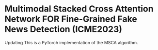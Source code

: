 # Multimodal Stacked Cross Attention Network FOR Fine-Grained Fake News Detection (ICME2023)
Updating
This is a PyTorch implementation of the MSCA algorithm.
